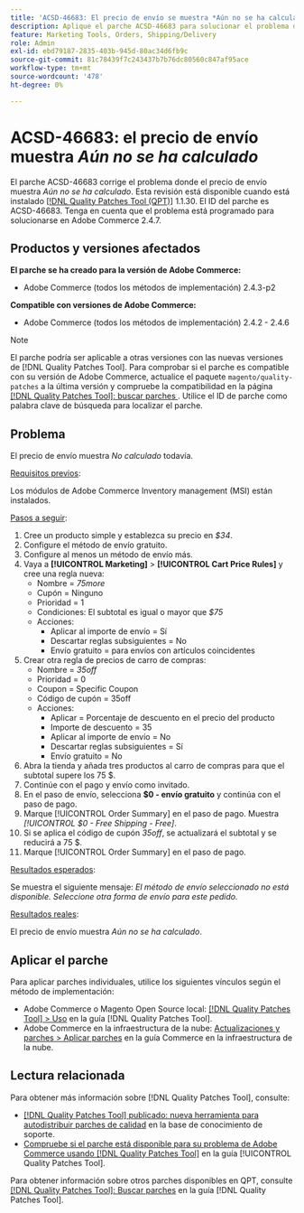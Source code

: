 ```yaml
---
title: 'ACSD-46683: El precio de envío se muestra *Aún no se ha calculado*'
description: Aplique el parche ACSD-46683 para solucionar el problema de Adobe Commerce donde el precio de envío indica *Aún no se ha calculado*.
feature: Marketing Tools, Orders, Shipping/Delivery
role: Admin
exl-id: ebd79187-2835-403b-945d-80ac34d6fb9c
source-git-commit: 81c78439f7c243437b7b76dc80560c847af95ace
workflow-type: tm+mt
source-wordcount: '478'
ht-degree: 0%

---
```


# ACSD-46683: el precio de envío muestra *Aún no se ha calculado*

El parche ACSD-46683 corrige el problema donde el precio de envío muestra *Aún no se ha calculado*. Esta revisión está disponible cuando está instalado [[!DNL Quality Patches Tool (QPT)]](https://experienceleague.adobe.com/es/docs/commerce-knowledge-base/kb/announcements/commerce-announcements/magento-quality-patches-released-new-tool-to-self-serve-quality-patches) 1.1.30. El ID del parche es ACSD-46683. Tenga en cuenta que el problema está programado para solucionarse en Adobe Commerce 2.4.7.

## Productos y versiones afectados

**El parche se ha creado para la versión de Adobe Commerce:**

* Adobe Commerce (todos los métodos de implementación) 2.4.3-p2

**Compatible con versiones de Adobe Commerce:**

* Adobe Commerce (todos los métodos de implementación) 2.4.2 - 2.4.6

>[!NOTE]
>
>El parche podría ser aplicable a otras versiones con las nuevas versiones de [!DNL Quality Patches Tool]. Para comprobar si el parche es compatible con su versión de Adobe Commerce, actualice el paquete `magento/quality-patches` a la última versión y compruebe la compatibilidad en la página [[!DNL Quality Patches Tool]: buscar parches ](https://experienceleague.adobe.com/tools/commerce-quality-patches/index.html?lang=es). Utilice el ID de parche como palabra clave de búsqueda para localizar el parche.

## Problema

El precio de envío muestra *No calculado* todavía.

<u>Requisitos previos</u>:

Los módulos de Adobe Commerce Inventory management (MSI) están instalados.

<u>Pasos a seguir</u>:

1. Cree un producto simple y establezca su precio en *$34*.
1. Configure el método de envío gratuito.
1. Configure al menos un método de envío más.
1. Vaya a **[!UICONTROL Marketing]** > **[!UICONTROL Cart Price Rules]** y cree una regla nueva:
   * Nombre = *75more*
   * Cupón = Ninguno
   * Prioridad = 1
   * Condiciones: El subtotal es igual o mayor que *$75*
   * Acciones:
      * Aplicar al importe de envío = Sí
      * Descartar reglas subsiguientes = No
      * Envío gratuito = para envíos con artículos coincidentes
1. Crear otra regla de precios de carro de compras:
   * Nombre = *35off*
   * Prioridad = 0
   * Coupon = Specific Coupon
   * Código de cupón = 35off
   * Acciones:
      * Aplicar = Porcentaje de descuento en el precio del producto
      * Importe de descuento = 35
      * Aplicar al importe de envío = No
      * Descartar reglas subsiguientes = Sí
      * Envío gratuito = No
1. Abra la tienda y añada tres productos al carro de compras para que el subtotal supere los 75 $.
1. Continúe con el pago y envío como invitado.
1. En el paso de envío, selecciona **$0 - envío gratuito** y continúa con el paso de pago.
1. Marque [!UICONTROL Order Summary] en el paso de pago. Muestra *[!UICONTROL $0 - Free Shipping - Free]*.
1. Si se aplica el código de cupón *35off*, se actualizará el subtotal y se reducirá a 75 $.
1. Marque [!UICONTROL Order Summary] en el paso de pago.

<u>Resultados esperados</u>:

Se muestra el siguiente mensaje: *El método de envío seleccionado no está disponible. Seleccione otra forma de envío para este pedido.*

<u>Resultados reales</u>:

El precio de envío muestra *Aún no se ha calculado*.

## Aplicar el parche

Para aplicar parches individuales, utilice los siguientes vínculos según el método de implementación:

* Adobe Commerce o Magento Open Source local: [[!DNL Quality Patches Tool] > Uso](/help/tools/quality-patches-tool/usage.md) en la guía [!DNL Quality Patches Tool].
* Adobe Commerce en la infraestructura de la nube: [Actualizaciones y parches > Aplicar parches](https://experienceleague.adobe.com/docs/commerce-cloud-service/user-guide/develop/upgrade/apply-patches.html?lang=es) en la guía Commerce en la infraestructura de la nube.

## Lectura relacionada

Para obtener más información sobre [!DNL Quality Patches Tool], consulte:

* [[!DNL Quality Patches Tool] publicado: nueva herramienta para autodistribuir parches de calidad](https://experienceleague.adobe.com/es/docs/commerce-knowledge-base/kb/announcements/commerce-announcements/magento-quality-patches-released-new-tool-to-self-serve-quality-patches) en la base de conocimiento de soporte.
* [Compruebe si el parche está disponible para su problema de Adobe Commerce usando [!DNL Quality Patches Tool]](/help/tools/quality-patches-tool/patches-available-in-qpt/check-patch-for-magento-issue-with-magento-quality-patches.md) en la guía [!UICONTROL Quality Patches Tool].


Para obtener información sobre otros parches disponibles en QPT, consulte [[!DNL Quality Patches Tool]: Buscar parches](https://experienceleague.adobe.com/tools/commerce-quality-patches/index.html?lang=es) en la guía [!DNL Quality Patches Tool].
